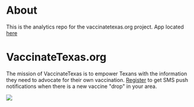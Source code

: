 # About

This is the analytics repo for the vaccinatetexas.org project. App located [here](https://github.com/parquar/vaccinate-texas)

# VaccinateTexas.org

The mission of VaccinateTexas is to empower Texans with the information they need to advocate for their own vaccination. [Register](https://www.vaccinatetexas.org) to get SMS push notifications when there is a new vaccine "drop" in your area.

![](https://vaccinate-texas-public.s3.amazonaws.com/vaccinate-texas-og-img.png)